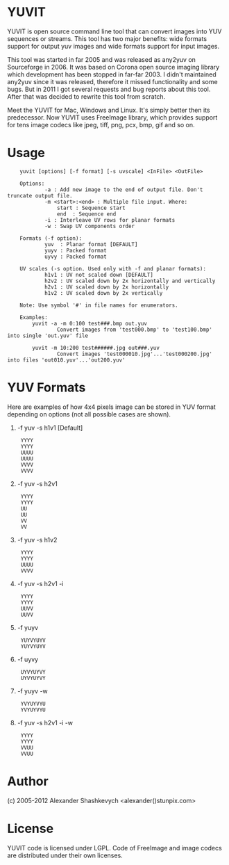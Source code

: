 YUVIT
=====

YUVIT is open source command line tool that can convert images into YUV sequences or streams. This tool has two major benefits: wide formats support for output yuv images and wide formats support for input images. 

This tool was started in far 2005 and was released as any2yuv on Sourceforge in 2006. It was based on Corona open source imaging library which development has been stopped in far-far 2003. I didn't maintained any2yuv since it was released, therefore it missed functionality and some bugs. But in 2011 I got several requests and bug reports about this tool. After that was decided to rewrite this tool from scratch.

Meet the YUVIT for Mac, Windows and Linux. It's simply better then its predecessor. Now YUVIT uses FreeImage library, which provides support for tens image codecs like jpeg, tiff, png, pcx, bmp, gif and so on. 


Usage
=====

        yuvit [options] [-f format] [-s uvscale] <InFile> <OutFile>

        Options:
                -a : Add new image to the end of output file. Don't truncate output file.
                -m <start>:<end> : Multiple file input. Where:
                    start : Sequence start
                    end  : Sequence end
                -i : Interleave UV rows for planar formats
                -w : Swap UV components order

        Formats (-f option):
                yuv  : Planar format [DEFAULT]
                yuyv : Packed format
                uyvy : Packed format

        UV scales (-s option. Used only with -f and planar formats):
                h1v1 : UV not scaled down [DEFAULT]
                h2v2 : UV scaled down by 2x horizontally and vertically
                h2v1 : UV scaled down by 2x horizontally
                h1v2 : UV scaled down by 2x vertically

        Note: Use symbol '#' in file names for enumerators.

        Examples:
            yuvit -a -m 0:100 test###.bmp out.yuv
                    Convert images from 'test000.bmp' to 'test100.bmp' into single 'out.yuv' file

            yuvit -m 10:200 test######.jpg out###.yuv
                    Convert images 'test000010.jpg'...'test000200.jpg' into files 'out010.yuv'...'out200.yuv'

YUV Formats
===========

Here are examples of how 4x4 pixels image can be stored in YUV format depending on options (not all possible cases are shown).
 
1) -f yuv -s h1v1 [Default]

        YYYY
        YYYY
        UUUU
        UUUU
        VVVV
        VVVV

2) -f yuv -s h2v1

        YYYY
        YYYY
        UU
        UU
        VV
        VV

3) -f yuv -s h1v2

        YYYY
        YYYY
        UUUU
        VVVV

4) -f yuv -s h2v1 -i

        YYYY
        YYYY
        UUVV
        UUVV

5) -f yuyv

        YUYVYUYV
        YUYVYUYV

6) -f uyvy

        UYVYUYVY
        UYVYUYVY

7) -f yuyv -w

        YVYUYVYU
        YVYUYVYU

8) -f yuv -s h2v1 -i -w

        YYYY
        YYYY
        VVUU
        VVUU

Author
======

(c) 2005-2012 Alexander Shashkevych <alexander()stunpix.com>

License
=======

YUVIT code is licensed under LGPL. Code of FreeImage and image codecs are distributed under their own licenses.